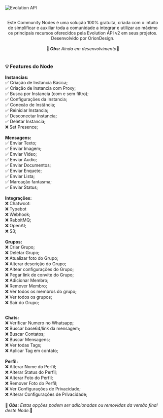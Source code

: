 <img src="https://github.com/user-attachments/assets/813b7b34-377c-42e8-9f1a-12e27e682c7f" alt="Evolution API">

<p align="center"><br>
Este Community Nodes é uma solução 100% gratuita, criada com o intuito de simplificar e auxiliar toda a comunidade a integrar e utilizar ao máximo os principais recursos oferecidos pela Evolution API v2 em seus projetos. Desenvolvido por OrionDesign.<br><br>
🚨<i><b> Obs:</b> Ainda em desenvolvimento</b></i>🚨<br>
</p>

<h1></h1>
<h3>💡 Features do Node</h3>

<b>Instancias:</b> <br>
✅ Criação de Instancia Básica;<br>
✅ Criação de Instancia com Proxy;<br>
✅ Busca por Instancia (com e sem filtro);<br>
✅ Configurações da Instancia;<br>
✅ Conexão de Instância;<br>
✅ Reiniciar Instancia;<br>
✅ Desconectar Instancia;<br>
✅ Deletar Instancia;<br>
❌ Set Presence;<br>
<br>
<b>Mensagens:</b> <br>
✅ Enviar Texto; <br>
✅ Enviar Imagem; <br>
✅ Enviar Video; <br>
✅ Enviar Audio; <br>
✅ Enviar Documentos; <br>
✅ Enviar Enquete;<br>
✅ Enviar Lista;<br>
✅ Marcação fantasma; <br>
✅ Enviar Status;<br>
<br>
<b>Integrações:</b> <br>
❌ Chatwoot:<br>
❌ Typebot<br>
❌ Webhook;<br>
❌ RabbitMQ;<br>
❌ OpenAI;<br>
❌ S3;<br>
<br>
<b>Grupos:</b> <br>
❌ Criar Grupo;<br>
❌ Deletar Grupo;<br>
❌ Atualizar foto do Grupo;<br>
❌ Alterar descrição do Grupo;<br>
❌ Altear configurações do Grupo;<br>
❌ Pegar link de convite do Grupo;<br>
❌ Adicionar Membro;<br>
❌ Remover Membro;<br>
❌ Ver todos os membros do grupo;<br>
❌ Ver todos os grupos;<br>
❌ Sair do Grupo;<br>

<br>
<b>Chats:</b> <br>
❌ Verificar Numero no Whatsapp;<br>
❌ Buscar base64/link da mensagem;<br>
❌ Buscar Contatos;<br>
❌ Buscar Mensagens;<br>
❌ Ver todas Tags;<br>
❌ Aplicar Tag em contato;<br>
<br>
<b>Perfil:</b> <br>
❌ Alterar Nome do Perfil;<br>
❌ Alterar Status do Perfil;<br>
❌ Alterar Foto do Perfil;<br>
❌ Remover Foto do Perfil;<br>
❌ Ver Configurações de Privacidade;<br>
❌ Alterar Configurações de Privacidade;<br>
<br>
🚨<i><b> Obs:</b> Estas opções podem ser adicionadas ou removidas da versão final deste Node.</b></i>🚨<br>

